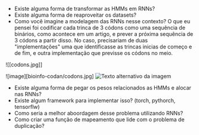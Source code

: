 
- Existe alguma forma de transformar as HMMs em RNNs?
- Existe alguma forma de reaproveitar os datasets?
- Como você imagine a modelagem das RNNs nesse contexto? O que eu pensei foi codificar cada trinca de 3 códons como uma sequência de binários, como acontece em um artigo, e prever a próxima sequência de 3 códons a partir disso. No caso, precisariam de duas "implementações" uma que identificasse as trincas inicias de começo e de fim, e outra implementação que previsse os códons no meio.

![[codons.jpg]]

![image][bioinfo-codan/codons.jpg]
![Texto alternativo da imagem](caminho/para/a/imagem.jpg)
- Existe alguma forma de pegar os pesos relacionados as HMMs e alocar nas RNNs?
- Existe algum framework para implementar isso? (torch, pythorch, tensorflw)
- Como seria a melhor aboordagem desse problema utilizando RNNs?
- Como criar uma função de mapeamento que lide com o problema de duplicação?

